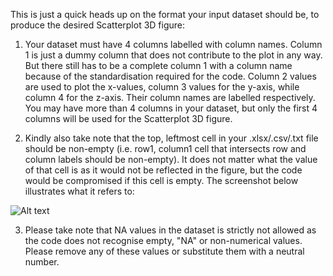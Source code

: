 This is just a quick heads up on the format your input dataset should be, to produce the desired Scatterplot 3D figure:

  1. Your dataset must have 4 columns labelled with column names. Column 1 is just a dummy column that does not contribute to the plot in any way. But there still has to be a complete column 1 with a column name because of the standardisation required for the code. Column 2 values are used to plot the x-values, column 3 values for the y-axis, while column 4 for the z-axis. Their column names are labelled respectively. You may have more than 4 columns in your dataset, but only the first 4 columns will be used for the Scatterplot 3D figure.
  
  2. Kindly also take note that the top, leftmost cell in your .xlsx/.csv/.txt file should be non-empty (i.e. row1, column1 cell that intersects row and column labels should be non-empty). It does not matter what the value of that cell is as it would not be reflected in the figure, but the code would be compromised if this cell is empty. The screenshot below illustrates what it refers to:

![Alt text](/Figures/3sample.PNG?raw=true "Non-empty top leftmost cell")
  
  3. Please take note that NA values in the dataset is strictly not allowed as the code does not recognise empty, "NA" or non-numerical values. Please remove any of these values or substitute them with a neutral number.
